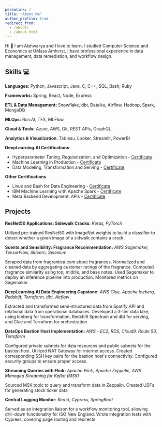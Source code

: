 ```yaml
---
permalink: /
title: "About Me"
author_profile: true
redirect_from: 
  - /about/
  - /about.html
---
```


Hi 👋 I am Aishwarya and I love to learn. I studied Computer Science and Economics at UMass Amherst. I have professional experience in data management, data remediation, and workflow design. 

Skills 💻
------
**Languages:** Python, Javascript, Java, C, C++, SQL, Bash, Ruby

**Frameworks:** Spring, React, Node, Express

**ETL & Data Managament:** Snowflake, dbt, Dataiku, Airflow, Hadoop, Spark, MongoDB

**MLOps:** Run.AI, TFX, MLFlow

**Cloud & Tools:** Azure, AWS, Git, REST APIs, GraphQL

**Analytics & Visualization:** Tableau, Looker, Streamlit, PowerBI


**DeepLearning.AI Certifications**:
* Hyperparameter Tuning, Regularization, and Optimization - [Certificate](https://coursera.org/share/158f8da97c13a817b465325ab9536ea1)
* Machine Learning in Production - [Certificate](https://coursera.org/share/077f5d5935bd3daafb890ebf1f739dd3)
* Data Modeling, Transformation and Serving - [Certificate](https://coursera.org/share/79c3537a89f460390cd504d589169d71)

**Other Certifications**
* Linux and Bash for Data Engineering - [Certificate](https://coursera.org/verify/6V4IVZE8ITB1)
* IBM Machine Learning with Apache Spark - [Certificate](https://www.coursera.org/account/accomplishments/certificate/QNTFJEP9WV4C)
* Meta Backend Development: APIs - [Certificate](https://www.coursera.org/account/accomplishments/verify/NESS762OBSY2?utm_source=link&utm_medium=certificate&utm_content=cert_image&utm_campaign=sharing_cta&utm_product=course)


Projects
-----
**ResNet50 Applications: Sidewalk Cracks:** *Keras, PyTorch*

Utilized pre-trained ResNet50 with ImageNet weights to build a classifier to detect whether a given image of a sidwalk contains a crack. 


**Scents and Sensibility: Fragrance Recommendation:** *AWS Sagemaker, TensorFlow, Sklearn, Selenium*

Scraped data from fragrantica.com about fragrances. Normalized and cleaned data by aggregating customer ratings of the fragrance. Computed fragrance similarity using top, middle, and base notes. Used Sagemaker to deploy an inference pipeline into production. Monitored metrics on Sagemaker.

**DeepLearning.AI Data Engineering Capstone:** *AWS Glue, Apache Iceberg, Redshift, Terraform, dbt, Airflow*

Extracted and transformed semi-structured data from Spotify API and relational data from operational databases. Developed a 3-tier data lake, using Iceberg for transformation, Redshift Spectrum and dbt for serving, and Glue and Terraform for orchestration

**DataOps Bastion Host Implementation:** *AWS - EC2, RDS, Cloud9, Route 53, Terraform*

Configured private subnets for data resources and public subnets for the bastion host. Utilized NAT Gateway for internet access. Created corresponding SSH key pairs for the bastion host's connectivity. Configured security groups to ensure proper access.

**Streaming Queries with Flink:** *Apache Flink, Apache Zeppelin, AWS Managed Streaming for Kafka (MSK)*

Sourced MSK topic to query and transform data in Zeppelin. Created UDFs for generating stock ticker data

**Central Logging Monitor:** *React, Cypress, SpringBoot*

Served as an integration liaison for a workflow monitoring tool, allowing drill-down functionality for ISO New England. Wrote integration tests with Cypress, covering page routing and redirects

